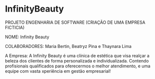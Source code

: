 # InfinityBeauty
PROJETO ENGENHARIA DE SOFTWARE (CRIAÇÃO DE UMA EMPRESA FICTICIA)

NOME: Infinity Beauty

COLABORADORES: Maria Bertin, Beatryz Pina e Thaynara Lima

A Empresa: A Infinity Beauty é uma clínica de estética que visa realçar a beleza dos clientes de forma personalizada e individualizada. Contendo profisionais qualificados para oferecermos o melhor atendimento, e uma equipe com vasta xperiência em gestão empresarial!
